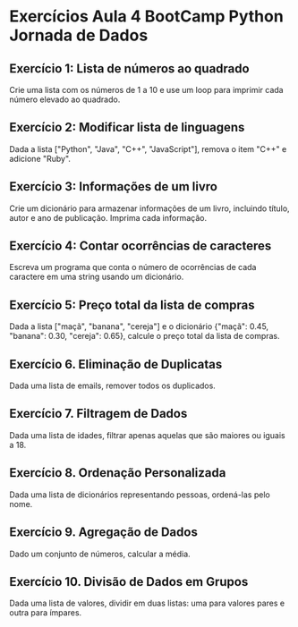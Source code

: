 # Exercícios Aula 4 BootCamp Python Jornada de Dados

## Exercício 1: Lista de números ao quadrado
 Crie uma lista com os números de 1 a 10 e use um loop para imprimir cada número elevado ao quadrado.

## Exercício 2: Modificar lista de linguagens
 Dada a lista ["Python", "Java", "C++", "JavaScript"], remova o item "C++" e adicione "Ruby".

## Exercício 3: Informações de um livro
 Crie um dicionário para armazenar informações de um livro, incluindo título, autor e ano de publicação. Imprima cada informação.

## Exercício 4: Contar ocorrências de caracteres
 Escreva um programa que conta o número de ocorrências de cada caractere em uma string usando um dicionário.

## Exercício 5: Preço total da lista de compras
 Dada a lista ["maçã", "banana", "cereja"] e o dicionário {"maçã": 0.45, "banana": 0.30, "cereja": 0.65}, calcule o preço total da lista de compras.

## Exercício 6. Eliminação de Duplicatas
 Dada uma lista de emails, remover todos os duplicados.

## Exercício 7. Filtragem de Dados
 Dada uma lista de idades, filtrar apenas aquelas que são maiores ou iguais a 18.

## Exercício 8. Ordenação Personalizada
 Dada uma lista de dicionários representando pessoas, ordená-las pelo nome.

## Exercício 9. Agregação de Dados
 Dado um conjunto de números, calcular a média.

## Exercício 10. Divisão de Dados em Grupos
 Dada uma lista de valores, dividir em duas listas: uma para valores pares e outra para ímpares.

